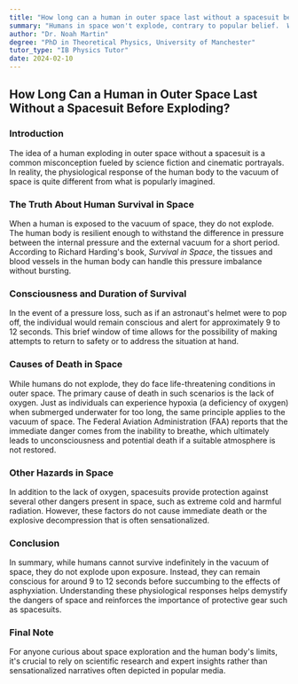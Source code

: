 ```yaml
---
title: "How long can a human in outer space last without a spacesuit before exploding?"
summary: "Humans in space won't explode, contrary to popular belief.  While the lack of air pressure is dangerous, our bodies are strong enough to handle it.  The real threat is lack of oxygen, leading to unconsciousness within seconds."
author: "Dr. Noah Martin"
degree: "PhD in Theoretical Physics, University of Manchester"
tutor_type: "IB Physics Tutor"
date: 2024-02-10
---
```


## How Long Can a Human in Outer Space Last Without a Spacesuit Before Exploding?

### Introduction

The idea of a human exploding in outer space without a spacesuit is a common misconception fueled by science fiction and cinematic portrayals. In reality, the physiological response of the human body to the vacuum of space is quite different from what is popularly imagined. 

### The Truth About Human Survival in Space

When a human is exposed to the vacuum of space, they do not explode. The human body is resilient enough to withstand the difference in pressure between the internal pressure and the external vacuum for a short period. According to Richard Harding's book, *Survival in Space*, the tissues and blood vessels in the human body can handle this pressure imbalance without bursting.

### Consciousness and Duration of Survival

In the event of a pressure loss, such as if an astronaut's helmet were to pop off, the individual would remain conscious and alert for approximately $9$ to $12$ seconds. This brief window of time allows for the possibility of making attempts to return to safety or to address the situation at hand. 

### Causes of Death in Space

While humans do not explode, they do face life-threatening conditions in outer space. The primary cause of death in such scenarios is the lack of oxygen. Just as individuals can experience hypoxia (a deficiency of oxygen) when submerged underwater for too long, the same principle applies to the vacuum of space. The Federal Aviation Administration (FAA) reports that the immediate danger comes from the inability to breathe, which ultimately leads to unconsciousness and potential death if a suitable atmosphere is not restored.

### Other Hazards in Space

In addition to the lack of oxygen, spacesuits provide protection against several other dangers present in space, such as extreme cold and harmful radiation. However, these factors do not cause immediate death or the explosive decompression that is often sensationalized.

### Conclusion

In summary, while humans cannot survive indefinitely in the vacuum of space, they do not explode upon exposure. Instead, they can remain conscious for around $9$ to $12$ seconds before succumbing to the effects of asphyxiation. Understanding these physiological responses helps demystify the dangers of space and reinforces the importance of protective gear such as spacesuits.

### Final Note

For anyone curious about space exploration and the human body's limits, it's crucial to rely on scientific research and expert insights rather than sensationalized narratives often depicted in popular media.
    